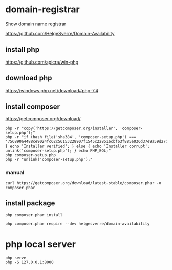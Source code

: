 # domain-registrar
Show domain name registrar

https://github.com/HelgeSverre/Domain-Availability

## install php
https://github.com/apicra/win-php

## download php
https://windows.php.net/download#php-7.4


## install composer
https://getcomposer.org/download/

    php -r "copy('https://getcomposer.org/installer', 'composer-setup.php');"
    php -r "if (hash_file('sha384', 'composer-setup.php') === '756890a4488ce9024fc62c56153228907f1545c228516cbf63f885e036d37e9a59d27d63f46af1d4d07ee0f76181c7d3') { echo 'Installer verified'; } else { echo 'Installer corrupt'; unlink('composer-setup.php'); } echo PHP_EOL;"
    php composer-setup.php
    php -r "unlink('composer-setup.php');"

### manual

    curl https://getcomposer.org/download/latest-stable/composer.phar -o composer.phar


## install package

    php composer.phar install

    php composer.phar require --dev helgesverre/domain-availability

# php local server

    php serve
    php -S 127.0.0.1:8000